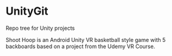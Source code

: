 # UnityGit
Repo tree for Unity projects

Shoot Hoop is an Android Unity VR basketball style game with 5 backboards based on a project from the Udemy VR Course.    
